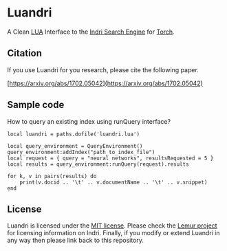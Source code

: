 # Luandri
A Clean [LUA](https://www.lua.org/) Interface to the [Indri Search Engine](http://www.lemurproject.org/indri) for [Torch](http://torch.ch).

Citation
--------
If you use Luandri for you research, please cite the following paper.

[https://arxiv.org/abs/1702.05042](https://arxiv.org/abs/1702.05042)

Sample code
--------
How to query an existing index using runQuery interface?

    local luandri = paths.dofile('luandri.lua')
    
    local query_environment = QueryEnvironment()
    query_environment:addIndex("path_to_index_file")
    local request = { query = "neural networks", resultsRequested = 5 }
    local results = query_environment:runQuery(request).results
    
    for k, v in pairs(results) do
        print(v.docid .. '\t' .. v.documentName .. '\t' .. v.snippet)
    end

License
-------
Luandri is licensed under the [MIT license](LICENSE). Please check the [Lemur project](http://www.lemurproject.org/license.html) for licensing information on Indri. Finally, if you modify or extend Luandri in any way then please link back to this repository.